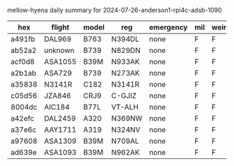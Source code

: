 mellow-hyena daily summary for 2024-07-26-anderson1-rpi4c-adsb-1090

|hex|flight|model|reg|emergency|mil|weirdo|
|--|--|--|--|--|--|--|
|a491fb|DAL969|B763|N394DL|none|F|F|
|ab52a2|unknown|B739|N829DN|none|F|F|
|acf0d8|ASA1055|B39M|N933AK|none|F|F|
|a2b1ab|ASA729|B739|N273AK|none|F|F|
|a35838|N3141R|C182|N3141R|none|F|F|
|c05d56|JZA846|CRJ9|C-GJIZ|none|F|F|
|8004dc|AIC184|B77L|VT-ALH|none|F|F|
|a42efc|DAL2459|A320|N369NW|none|F|F|
|a37e6c|AAY1711|A319|N324NV|none|F|F|
|a97608|ASA1309|B39M|N709AL|none|F|F|
|ad639e|ASA1093|B39M|N962AK|none|F|F|
